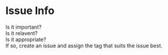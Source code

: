 # Issue Info
Is it important?<br>
Is it relavent?<br>
Is it appropriate?<br>
If so, create an issue and assign the tag that suits the issue best.
